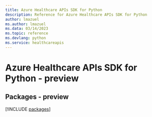 ```yaml
---
title: Azure Healthcare APIs SDK for Python
description: Reference for Azure Healthcare APIs SDK for Python
author: lmazuel
ms.author: lmazuel
ms.data: 03/14/2023
ms.topic: reference
ms.devlang: python
ms.service: healthcareapis
---
```

# Azure Healthcare APIs SDK for Python - preview
## Packages - preview
[!INCLUDE [packages](healthcare-apis-index.md)]